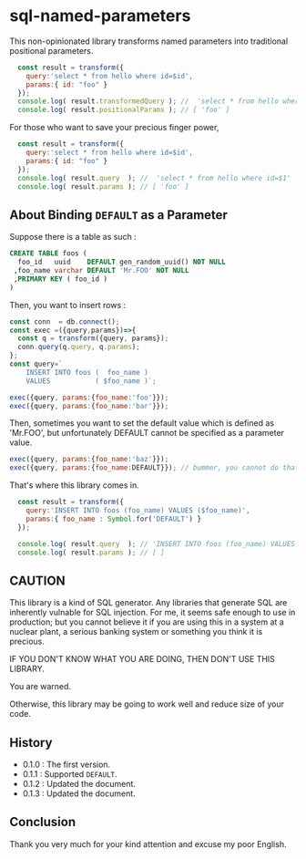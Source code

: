 
 sql-named-parameters
================================================================================

This non-opinionated library transforms named parameters into traditional
positional parameters.

```JavaScript
  const result = transform({
    query:'select * from hello where id=$id', 
    params:{ id: "foo" }
  });
  console.log( result.transformedQuery ); //  'select * from hello where id=$1'
  console.log( result.positionalParams ); // [ 'foo' ]
```

For those who want to save your precious finger power,

```JavaScript
  const result = transform({
    query:'select * from hello where id=$id',
    params:{ id: "foo" }
  });
  console.log( result.query  ); //  'select * from hello where id=$1'
  console.log( result.params ); // [ 'foo' ]
```


 About Binding `DEFAULT` as a Parameter
--------------------------------------------------------------------------------
Suppose there is a table as such :

```SQL
CREATE TABLE foos (
  foo_id   uuid    DEFAULT gen_random_uuid() NOT NULL
 ,foo_name varchar DEFAULT 'Mr.FOO' NOT NULL
 ,PRIMARY KEY ( foo_id )
)
```

Then, you want to insert rows :

```JavaScript
const conn  = db.connect();
const exec =({query,params})=>{
  const q = transform({query, params});
  conn.query(q.query, q.params);
};
const query=`
    INSERT INTO foos (  foo_name )
    VALUES           ( $foo_name )`;

exec({query, params:{foo_name:'foo'}});
exec({query, params:{foo_name:'bar'}});
```

Then, sometimes you want to set the default value which is defined as 'Mr.FOO',
but unfortunately DEFAULT cannot be specified as a parameter value. 

```JavaScript
exec({query, params:{foo_name:'baz'}});
exec({query, params:{foo_name:DEFAULT}}); // bummer, you cannot do that.
```

That's where this library comes in.

```JavaScript
  const result = transform({
    query:'INSERT INTO foos (foo_name) VALUES ($foo_name)', 
    params:{ foo_name : Symbol.for('DEFAULT') }
  });

  console.log( result.query  ); // 'INSERT INTO foos (foo_name) VALUES ( DEFAULT )'
  console.log( result.params ); // [ ]
```

 CAUTION
--------------------------------------------------------------------------------
This library is a kind of SQL generator. Any libraries that generate SQL are
inherently vulnable for SQL injection. For me, it seems safe enough to use in
production; but you cannot believe it if you are using this in a system at a
nuclear plant,  a serious banking system or something you think it is precious.

IF YOU DON'T KNOW WHAT YOU ARE DOING, THEN DON'T USE THIS LIBRARY. 

You are warned.

Otherwise, this library may be going to work well and reduce size of your code.


 History
--------------------------------------------------------------------------------
- 0.1.0 : The first version.
- 0.1.1 : Supported `DEFAULT`.
- 0.1.2 : Updated the document.
- 0.1.3 : Updated the document.

 Conclusion
--------------------------------------------------------------------------------
Thank you very much for your kind attention and excuse my poor English.




